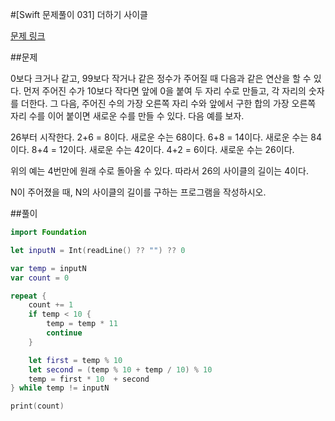 #[Swift 문제풀이 031] 더하기 사이클

[문제 링크](https://www.acmicpc.net/problem/1110)

##문제

0보다 크거나 같고, 99보다 작거나 같은 정수가 주어질 때 다음과 같은 연산을 할 수 있다. 먼저 주어진 수가 10보다 작다면 앞에 0을 붙여 두 자리 수로 만들고, 각 자리의 숫자를 더한다. 그 다음, 주어진 수의 가장 오른쪽 자리 수와 앞에서 구한 합의 가장 오른쪽 자리 수를 이어 붙이면 새로운 수를 만들 수 있다. 다음 예를 보자.

26부터 시작한다. 2+6 = 8이다. 새로운 수는 68이다. 6+8 = 14이다. 새로운 수는 84이다. 8+4 = 12이다. 새로운 수는 42이다. 4+2 = 6이다. 새로운 수는 26이다.

위의 예는 4번만에 원래 수로 돌아올 수 있다. 따라서 26의 사이클의 길이는 4이다.

N이 주어졌을 때, N의 사이클의 길이를 구하는 프로그램을 작성하시오.

##풀이

```swift 
import Foundation

let inputN = Int(readLine() ?? "") ?? 0

var temp = inputN
var count = 0

repeat {
    count += 1
    if temp < 10 {
        temp = temp * 11
        continue
    }

    let first = temp % 10
    let second = (temp % 10 + temp / 10) % 10
    temp = first * 10  + second
} while temp != inputN

print(count)
```
